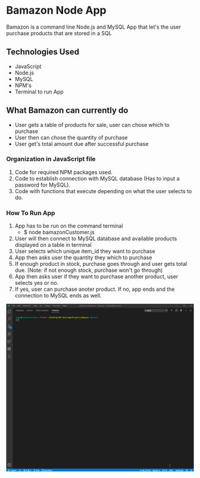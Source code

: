 # Bamazon Node App

Bamazon is a command line Node.js and MySQL App that let's the user purchase products that are stored in a SQL

## Technologies Used
- JavaScript
- Node.js
- MySQL
- NPM's
- Terminal to run App

## What Bamazon can currently do
* User gets a table of products for sale, user can chose which to purchase
* User then can chose the quantity of purchase
* User get's total amount due after successful purchase

### Organization in JavaScript file
1. Code for required NPM packages used.
2. Code to establish connection with MySQL database (Has to input a password for MySQL).
3. Code with functions that execute depending on what the user selects to do.

### How To Run App

1. App has to be run on the command terminal
    - $ node bamazonCustomer.js
2. User will then connect to MySQL database and available products displayed on a table in terminal
3. User selects which unique item_id they want to purchase
4. App then asks user the quantity they which to purchase
5. If enough product in stock, purchase goes through and user gets total due. (Note: if not enough stock, purchase won't go through)
6. App then asks user if they want to purchase another product, user selects yes or no.
7. If yes, user can purchase anoter product. If no, app ends and the connection to MySQL ends as well.

![](gifs/bamazonTerminal.gif)
